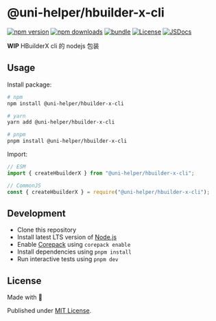 # @uni-helper/hbuilder-x-cli

[![npm version][npm-version-src]][npm-version-href]
[![npm downloads][npm-downloads-src]][npm-downloads-href]
[![bundle][bundle-src]][bundle-href]
[![License][license-src]][license-href]
[![JSDocs][jsdocs-src]][jsdocs-href]

**WIP** HBuilderX cli 的 nodejs 包装

## Usage

Install package:

```sh
# npm
npm install @uni-helper/hbuilder-x-cli

# yarn
yarn add @uni-helper/hbuilder-x-cli

# pnpm
pnpm install @uni-helper/hbuilder-x-cli
```

Import:

```js
// ESM
import { createHbuilderX } from "@uni-helper/hbuilder-x-cli";

// CommonJS
const { createHbuilderX } = require("@uni-helper/hbuilder-x-cli");
```

## Development

- Clone this repository
- Install latest LTS version of [Node.js](https://nodejs.org/en/)
- Enable [Corepack](https://github.com/nodejs/corepack) using `corepack enable`
- Install dependencies using `pnpm install`
- Run interactive tests using `pnpm dev`

## License

Made with 💛

Published under [MIT License](./LICENSE).

<!-- Badges -->

[npm-version-src]: https://img.shields.io/npm/v/@uni-helper/hbuilder-x-cli?style=flat&colorA=18181B&colorB=F0DB4F
[npm-version-href]: https://npmjs.com/package/@uni-helper/hbuilder-x-cli
[npm-downloads-src]: https://img.shields.io/npm/dm/@uni-helper/hbuilder-x-cli?style=flat&colorA=18181B&colorB=F0DB4F
[npm-downloads-href]: https://npmjs.com/package/@uni-helper/hbuilder-x-cli
[bundle-src]: https://img.shields.io/bundlephobia/minzip/@uni-helper/hbuilder-x-cli?style=flat&colorA=18181B&colorB=F0DB4F
[bundle-href]: https://bundlephobia.com/result?p=@uni-helper/hbuilder-x-cli
[license-src]: https://img.shields.io/github/license/@uni-helper/hbuilder-x-cli.svg?style=flat&colorA=18181B&colorB=F0DB4F
[license-href]: https://github.com/@uni-helper/hbuilder-x-cli/blob/main/LICENSE
[jsdocs-src]: https://img.shields.io/badge/jsDocs.io-reference-18181B?style=flat&colorA=18181B&colorB=F0DB4F
[jsdocs-href]: https://www.jsdocs.io/package/@uni-helper/hbuilder-x-cli
